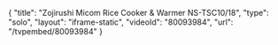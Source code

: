 {
    "title": "Zojirushi Micom Rice Cooker & Warmer NS-TSC10\/18",
    "type": "solo",
    "layout": "iframe-static",
    "videoId": "80093984",
    "url": "\/tvpembed\/80093984"
}